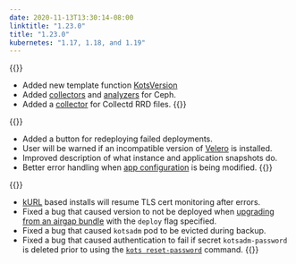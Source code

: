 ```yaml
---
date: 2020-11-13T13:30:14-08:00
linktitle: "1.23.0"
title: "1.23.0"
kubernetes: "1.17, 1.18, and 1.19"
---
```


{{<features>}}
* Added new template function [KotsVersion](https://kots.io/reference/template-functions/static-context/#kotsversion)
* Added [collectors](https://troubleshoot.sh/docs/collect/ceph/) and [analyzers](https://troubleshoot.sh/docs/analyze/ceph-status/) for Ceph.
* Added a [collector](https://troubleshoot.sh/docs/collect/collectd/) for Collectd RRD files.
{{</features>}}

{{<changes>}}
* Added a button for redeploying failed deployments.
* User will be warned if an incompatible version of [Velero](https://kots.io/vendor/snapshots/overview/#velero-version-compatibility) is installed.
* Improved description of what instance and application snapshots do.
* Better error handling when [app configuration](https://kots.io/vendor/config/config-screen/) is being modified.
{{</changes>}}


{{<fixes>}}
* [kURL](https://kots.io/vendor/packaging/using-tls-certs/) based installs will resume TLS cert monitoring after errors.
* Fixed a bug that caused version to not be deployed when [upgrading from an airgap bundle](https://kots.io/kotsadm/updating/updating-kots-apps/#airgapped-installs) with the `deploy` flag specified.
* Fixed a bug that caused `kotsadm` pod to be evicted during backup.
* Fixed a bug that caused authentication to fail if secret `kotsadm-password` is deleted prior to using the [`kots reset-password`](https://kots.io/kots-cli/reset-password/) command.
{{</fixes>}}
